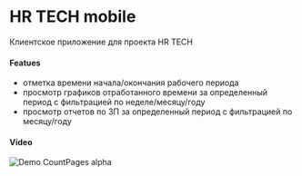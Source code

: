 # HR TECH mobile

Клиентское приложение для проекта HR TECH

#### Featues
- отметка времени начала/окончания рабочего периода
- просмотр графиков отработанного времени за определенный период с фильтрацией по неделе/месяцу/году
- просмотр отчетов по ЗП за определенный период с фильтрацией по месяцу/году

#### Video
![Demo CountPages alpha](screencast.gif)